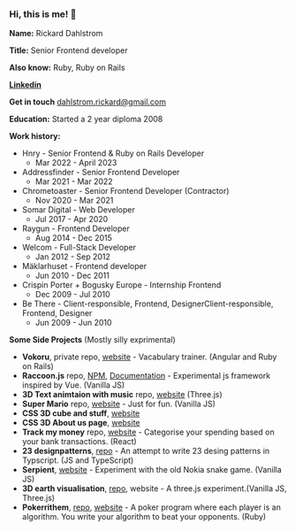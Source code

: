 <!--
**rickardd/rickardd** is a ✨ _special_ ✨ repository because its `README.md` (this file) appears on your GitHub profile.
-->

### Hi, this is me! 👋

**Name:** Rickard Dahlstrom

**Title:** Senior Frontend developer

**Also know:** Ruby, Ruby on Rails

[**Linkedin**](https://www.linkedin.com/in/rickarddahlstrom/)

**Get in touch** dahlstrom.rickard@gmail.com

**Education:** Started a 2 year diploma 2008

**Work history:**

- Hnry -  Senior Frontend & Ruby on Rails Developer
  - Mar 2022 - April 2023 
- Addressfinder - Senior Frontend Developer
  - Mar 2021 - Mar 2022
- Chrometoaster - Senior Frontend Developer (Contractor)
  - Nov 2020 - Mar 2021
- Somar Digital - Web Developer 
  - Jul 2017 - Apr 2020
- Raygun - Frontend Developer
  - Aug 2014 - Dec 2015
- Welcom - Full-Stack Developer
  - Jan 2012 - Sep 2012
- Mäklarhuset - Frontend developer 
  - Jun 2010 - Dec 2011
- Crispin Porter + Bogusky Europe - Internship Frontend
  - Dec 2009 - Jul 2010
- Be There - Client-responsible, Frontend, DesignerClient-responsible, Frontend, Designer 
  - Jun 2009 - Jun 2010

**Some Side Projects** (Mostly silly exprimental)

- **Vokoru**, private repo, [website](https://vokoru.com) - Vacabulary trainer. (Angular and Ruby on Rails)
- **Raccoon.js** repo, [NPM](https://www.npmjs.com/package/raccoon-js-framework), [Documentation](https://master--racccoon-docs.netlify.app/) - Experimental js framework inspired by Vue. (Vanilla JS)
- **3D Text animtaion with music** repo, [website](https://main--3d-text-hnry.netlify.app/) (Three.js)
- **Super Mario** repo, [website](https://master--ricks-super-mario.netlify.app/) - Just for fun. (Vanilla JS)
- **CSS 3D cube and stuff**, [website](https://codepen.io/Rickii/pen/qBmmPoQ)
- **CSS 3D About us page**, [website](https://codepen.io/Rickii/pen/oNWQByQ)
- **Track my money** repo, [website](https://track-my-money.netlify.app/) - Categorise your spending based on your bank transactions. (React)
- **23 designpatterns**, [repo](https://github.com/rickardd/23-design-patterns) - An attempt to write 23 desing patterns in Typscript. (JS and TypeScript)
- **Serpient**, [website](https://brave-thompson-9d767f.netlify.app/) - Experiment with the old Nokia snake game. (Vanilla JS)
- **3D earth visualisation**, [repo](https://github.com/rickardd/Earth3D), website - A three.js experiment.(Vanilla JS, Three.js)
- **Pokerrithem**, [repo](https://github.com/rickardd/pokerithem), [website](https://pokerithem.herokuapp.com/) - A poker program where each player is an algorithm. You write your algorithm to beat your opponents. (Ruby)



